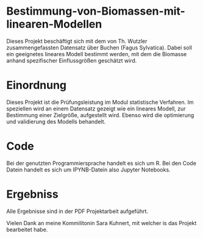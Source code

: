 # Bestimmung-von-Biomassen-mit-linearen-Modellen
Dieses Projekt beschäftigt sich mit dem von Th. Wutzler zusammengefassten Datensatz über Buchen (Fagus Sylvatica). Dabei soll ein geeignetes lineares Modell bestimmt werden, mit dem die Biomasse anhand spezifischer Einflussgrößen geschätzt wird. 

# Einordnung
Dieses Projekt ist die Prüfungsleistung im Modul statistische Verfahren. Im speziellen wird an einem Datensatz gezeigt wie ein lineares Modell, zur Bestimmung einer Zielgröße, aufgestellt wird. 
Ebenso wird die optimierung und validierung des Modells behandelt.

# Code 
Bei der genutzten Programmiersprache handelt es sich um R. Bei den Code Datein handelt es sich um IPYNB-Datein also Jupyter Notebooks.

# Ergebniss
Alle Ergebnisse sind in der PDF Projektarbeit aufgeführt.

Vielen Dank an meine Kommilitonin Sara Kuhnert, mit welcher is das Projekt bearbeitet habe. 
